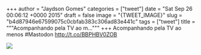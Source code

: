 
+++
author = "Jaydson Gomes"
categories = ["tweet"]
date = "Sat Sep 26 00:06:12 +0000 2015"
draft = false
image = "{TWEET_IMAGE}"
slug = "b4d87946e67599075c0cbfab383c306ad83e441c"
tags = ["tweet"]
title = """Acompanhando pela TV ao m..."""
+++
Acompanhando pela TV ao menos #Mastodon http://t.co/BBPHBV0ZOB

![](/images/tweet-media/647562779919011840-CPyauQSWsAAlNp6.jpg)